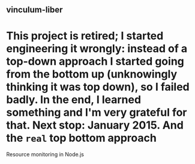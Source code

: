 vinculum-liber
---------------

This project is retired; I started engineering it wrongly: instead of a top-down approach I started going from the bottom up (unknowingly thinking it was top down), so I failed badly. In the end, I learned something and I'm very grateful for that. Next stop: January 2015. And the `real` top bottom approach
===================================================================================================================================================================================================================================================================================================================

Resource monitoring in Node.js